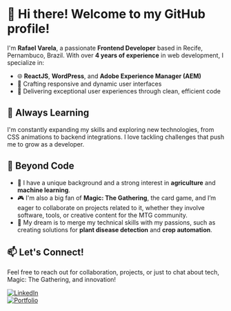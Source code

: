 # 👋 Hi there! Welcome to my GitHub profile!  

I'm **Rafael Varela**, a passionate **Frontend Developer** based in Recife, Pernambuco, Brazil. With over **4 years of experience** in web development, I specialize in:  
- 🌐 **ReactJS**, **WordPress**, and **Adobe Experience Manager (AEM)**  
- 🎨 Crafting responsive and dynamic user interfaces  
- 🚀 Delivering exceptional user experiences through clean, efficient code  

## 🌱 Always Learning  
I'm constantly expanding my skills and exploring new technologies, from CSS animations to backend integrations. I love tackling challenges that push me to grow as a developer.  

## 🎯 Beyond Code  
- 🌾 I have a unique background and a strong interest in **agriculture** and **machine learning**.  
- 🎮 I'm also a big fan of **Magic: The Gathering**, the card game, and I’m eager to collaborate on projects related to it, whether they involve software, tools, or creative content for the MTG community.  
- 🌱 My dream is to merge my technical skills with my passions, such as creating solutions for **plant disease detection** and **crop automation**.  

## 📫 Let's Connect!  
Feel free to reach out for collaboration, projects, or just to chat about tech, Magic: The Gathering, and innovation!  

[![LinkedIn](https://img.shields.io/badge/LinkedIn-Connect-blue?style=flat&logo=linkedin)](https://www.linkedin.com/in/rafaelvarelati/)  
[![Portfolio](https://img.shields.io/badge/Website-Visit-lightgrey?style=flat&logo=github)](https://agenciaupflow.com.br/)  

